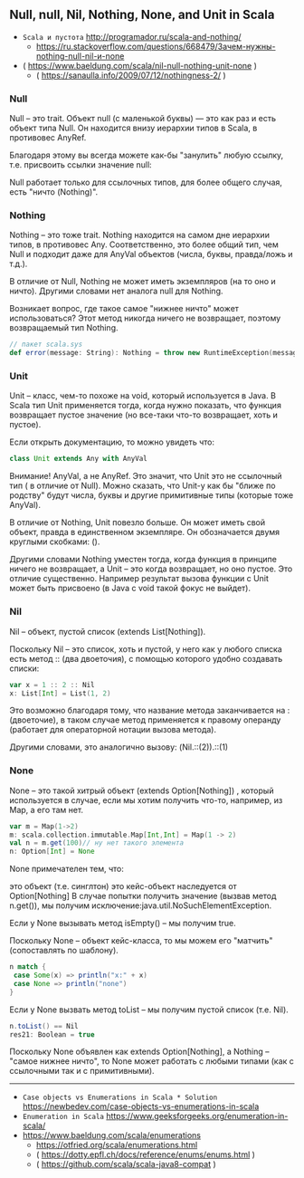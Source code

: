 
## Null, null, Nil, Nothing, None, and Unit in Scala

* `Scala и пустота` http://programador.ru/scala-and-nothing/
  * https://ru.stackoverflow.com/questions/668479/Зачем-нужны-nothing-null-nil-и-none
* ( https://www.baeldung.com/scala/nil-null-nothing-unit-none )
  * ( https://sanaulla.info/2009/07/12/nothingness-2/ )

### Null

Null – это trait. Объект null (с маленькой буквы) — это как раз и есть объект типа Null. Он находится внизу иерархии типов в Scala, в противовес AnyRef.

Благодаря этому вы всегда можете как-бы "занулить" любую ссылку, т.е. присвоить ссылки значение null:

Null работает только для ссылочных типов, для более общего случая, есть "ничто (Nothing)".

### Nothing

Nothing – это тоже trait. Nothing находится на самом дне иерархии типов, в противовес Any. Соответственно, это более общий тип, чем Null и подходит даже для AnyVal объектов (числа, буквы, правда/ложь и т.д.).

В отличие от Null, Nothing не может иметь экземпляров (на то оно и ничто).
Другими словами нет аналога null для Nothing.

Возникает вопрос, где такое самое "нижнее ничто" может использоваться?
Этот метод никогда ничего не возвращает, поэтому возвращаемый тип Nothing.
```scala
// пакет scala.sys
def error(message: String): Nothing = throw new RuntimeException(message)
```

### Unit

Unit – класс, чем-то похоже на void, который используется в Java. В Scala тип Unit применяется тогда, когда нужно показать, что функция возвращает пустое значение (но все-таки что-то возвращает, хоть и пустое).

Если открыть документацию, то можно увидеть что:
```scala
class Unit extends Any with AnyVal
```

Внимание! AnyVal, а не AnyRef. Это значит, что Unit это не ссылочный тип ( в отличие от Null). Можно сказать, что Unit-у как бы "ближе по родству" будут числа, буквы и другие примитивные типы (которые тоже AnyVal).

В отличие от Nothing, Unit повезло больше. Он может иметь свой объект, правда в единственном экземпляре. Он обозначается двумя круглыми скобками: ().

Другими словами Nothing уместен тогда, когда функция в принципе ничего не возвращает, а Unit – это когда возвращает, но оно пустое.
Это отличие существенно. Например результат вызова функции с Unit может быть присвоено (в Java с void такой фокус не выйдет).

### Nil

Nil – объект, пустой список (extends List[Nothing]).

Поскольку Nil – это список, хоть и пустой, у него как у любого списка есть метод :: (два двоеточия), с помощью которого удобно создавать списки:
```scala
var x = 1 :: 2 :: Nil
x: List[Int] = List(1, 2)
```

Это возможно благодаря тому, что название метода заканчивается на : (двоеточие), в таком случае метод применяется к правому операнду (работает для операторной нотации вызова метода).

Другими словами, это аналогично вызову: (Nil.::(2)).::(1)

### None

None – это такой хитрый объект (extends Option[Nothing]) , который используется в случае, если мы хотим получить что-то, например, из Map, а его там нет.
```scala
var m = Map(1->2)
m: scala.collection.immutable.Map[Int,Int] = Map(1 -> 2)
val n = m.get(100)// ну нет такого элемента
n: Option[Int] = None
```

None примечателен тем, что:

это объект (т.е. синглтон)
это кейс-объект
наследуется от Option[Nothing]
В случае попытки получить значение (вызвав метод n.get()), мы получим исключение:java.util.NoSuchElementException.

Если у None вызывать метод isEmpty() – мы получим true.

Поскольку None – объект кейс-класса, то мы можем его "матчить" (сопоставлять по шаблону).
```scala
n match { 
 case Some(x) => println("x:" + x) 
 case None => println("none") 
}
```

Если у None вызвать метод toList – мы получим пустой список (т.е. Nil).

```scala
n.toList() == Nil
res21: Boolean = true
```

Поскольку None объявлен как extends Option[Nothing], а Nothing – "самое нижнее ничто", то None может работать с любыми типами (как с ссылочными так и с примитивными).


---


* `Case objects vs Enumerations in Scala * Solution` https://newbedev.com/case-objects-vs-enumerations-in-scala
* `Enumeration in Scala` https://www.geeksforgeeks.org/enumeration-in-scala/
* https://www.baeldung.com/scala/enumerations
  * https://otfried.org/scala/enumerations.html
  * ( https://dotty.epfl.ch/docs/reference/enums/enums.html )
  * ( https://github.com/scala/scala-java8-compat )